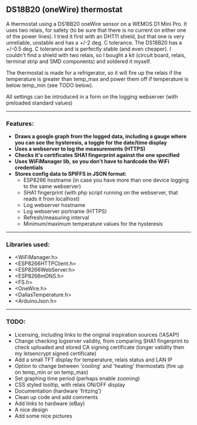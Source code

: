 ## DS18B20 (oneWire) thermostat

A thermostat using a DS18B20 oneWire sensor on a WEMOS D1 Mini Pro. It uses two relais, for safety (to be sure that there is no current on either one of the power lines). I tried it first with an DHT11 shield, but that one is very unreliable, unstable and has a +/-2 deg. C tolerance. The DS18B20 has a +/-0.5 deg. C tolerance and is perfectly stable (and even cheaper). I couldn't find a shield with two relais, so I bought a kit (circuit board, relais, terminal strip and SMD components) and soldered it myself.

The thermostat is made for a refrigerator, so it will fire up the relais if the temperature is greater than temp_max and power them off if temperature is below temp_min (see TODO below).

All settings can be introduced in a form on the logging webserver (with preloaded standard values)

---

### Features:
- **Draws a google graph from the logged data, including a gauge where you can see the hysteresis, a toggle for the date/time display**
- **Uses a webserver to log the measurements (HTTPS)**
- **Checks it's certificates SHA1 fingerprint against the one specified**
- **Uses WiFiManager lib, so you don't have to hardcode the WiFi credentials**
- **Stores config data to SPIFFS in JSON format:**
    - ESP8266 hostname (in case you have more than one device logging to the same webserver)
    - SHA1 fingerprint (with php script running on the webserver, that reads it from localhost)
    - Log webserver hostname
    - Log webserver portname (HTTPS)
    - Refresh/measuring interval
    - Minimum/maximum temperature values for the hysteresis

---

### Libraries used:
- <WiFiManager.h>
- <ESP8266HTTPClient.h>
- <ESP8266WebServer.h>
- <ESP8266mDNS.h>
- <FS.h>
- <OneWire.h>
- <DallasTemperature.h>
- <ArduinoJson.h>

---

### TODO:
- Licensing, including links to the original inspiration sources (!ASAP!)
- Change checking logserver validity, from comparing SHA1 fingerprint to check uploaded and stored CA signing certificate (longer validity then my letsencrypt signed certificate)
- Add a small TFT display for temperature, relais status and LAN IP
- Option to change between 'cooling' and 'heating' thermostats (fire up on temp_min or on temp_max)
- Set graphing time period (perhaps enable zooming)
- CSS styled tooltip, with relais ON/OFF display
- Documentation (hardware 'fritzing')
- Clean up code and add comments
- Add links to hardware (eBay)
- A nice design
- Add some nice pictures
